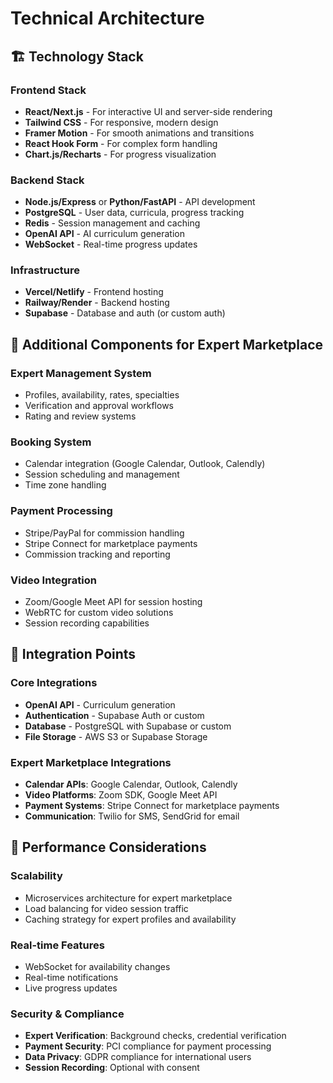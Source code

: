 # Technical Architecture

## 🏗️ Technology Stack

### Frontend Stack
- **React/Next.js** - For interactive UI and server-side rendering
- **Tailwind CSS** - For responsive, modern design
- **Framer Motion** - For smooth animations and transitions
- **React Hook Form** - For complex form handling
- **Chart.js/Recharts** - For progress visualization

### Backend Stack
- **Node.js/Express** or **Python/FastAPI** - API development
- **PostgreSQL** - User data, curricula, progress tracking
- **Redis** - Session management and caching
- **OpenAI API** - AI curriculum generation
- **WebSocket** - Real-time progress updates

### Infrastructure
- **Vercel/Netlify** - Frontend hosting
- **Railway/Render** - Backend hosting
- **Supabase** - Database and auth (or custom auth)

## 🔧 Additional Components for Expert Marketplace

### Expert Management System
- Profiles, availability, rates, specialties
- Verification and approval workflows
- Rating and review systems

### Booking System
- Calendar integration (Google Calendar, Outlook, Calendly)
- Session scheduling and management
- Time zone handling

### Payment Processing
- Stripe/PayPal for commission handling
- Stripe Connect for marketplace payments
- Commission tracking and reporting

### Video Integration
- Zoom/Google Meet API for session hosting
- WebRTC for custom video solutions
- Session recording capabilities

## 🔗 Integration Points

### Core Integrations
- **OpenAI API** - Curriculum generation
- **Authentication** - Supabase Auth or custom
- **Database** - PostgreSQL with Supabase or custom
- **File Storage** - AWS S3 or Supabase Storage

### Expert Marketplace Integrations
- **Calendar APIs**: Google Calendar, Outlook, Calendly
- **Video Platforms**: Zoom SDK, Google Meet API
- **Payment Systems**: Stripe Connect for marketplace payments
- **Communication**: Twilio for SMS, SendGrid for email

## 🚀 Performance Considerations

### Scalability
- Microservices architecture for expert marketplace
- Load balancing for video session traffic
- Caching strategy for expert profiles and availability

### Real-time Features
- WebSocket for availability changes
- Real-time notifications
- Live progress updates

### Security & Compliance
- **Expert Verification**: Background checks, credential verification
- **Payment Security**: PCI compliance for payment processing
- **Data Privacy**: GDPR compliance for international users
- **Session Recording**: Optional with consent
